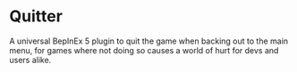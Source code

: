 # Quitter
A universal BepInEx 5 plugin to quit the game when backing out to the main menu, for games where not doing so causes a world of hurt for devs and users alike.

